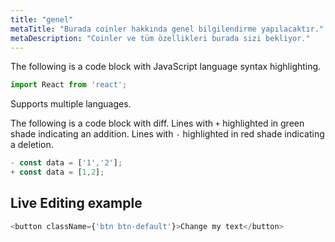 ```yaml
---
title: "genel"
metaTitle: "Burada coinler hakkında genel bilgilendirme yapılacaktır."
metaDescription: "Coinler ve tüm özellikleri burada sizi bekliyor."
---
```


The following is a code block with JavaScript language syntax highlighting.

```javascript
import React from 'react';
```

Supports multiple languages.

The following is a code block with diff. Lines with `+` highlighted in green shade indicating an addition. Lines with `-` highlighted in red shade indicating a deletion.

```javascript
- const data = ['1','2'];
+ const data = [1,2];
```

## Live Editing example

```javascript react-live=true
<button className={'btn btn-default'}>Change my text</button>
```
